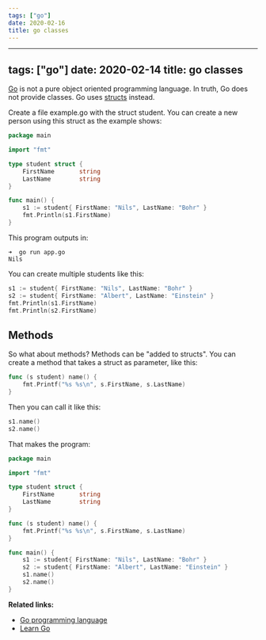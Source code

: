 ```yaml
---
tags: ["go"]
date: 2020-02-16
title: go classes
---
```

---
tags: ["go"]
date: 2020-02-14
title: go classes
---
<a href="https://golang.org">Go</a> is not a pure object oriented programming language. In truth, Go does not provide classes. Go uses <a href="https://golangr.com/struct/">structs</a> instead. 

Create a file example.go with the struct student. You can create a new person using this struct as the example shows:

```go
package main

import "fmt"

type student struct {
    FirstName       string
    LastName        string
}

func main() {
    s1 := student{ FirstName: "Nils", LastName: "Bohr" }
    fmt.Println(s1.FirstName)
}
```

This program outputs in:

```
➜  go run app.go   
Nils
```

You can create multiple students like this:

```go
s1 := student{ FirstName: "Nils", LastName: "Bohr" }
s2 := student{ FirstName: "Albert", LastName: "Einstein" }
fmt.Println(s1.FirstName)
fmt.Println(s2.FirstName)
```

## Methods

So what about methods? Methods can be "added to structs". You can create a method that takes a struct as parameter, like this:

```go
func (s student) name() {
    fmt.Printf("%s %s\n", s.FirstName, s.LastName)
}
```

Then you can call it like this:

```go
s1.name()
s2.name()
```

That makes the program:

```go
package main

import "fmt"

type student struct {
    FirstName       string
    LastName        string
}

func (s student) name() {
    fmt.Printf("%s %s\n", s.FirstName, s.LastName)
}

func main() {
    s1 := student{ FirstName: "Nils", LastName: "Bohr" }
    s2 := student{ FirstName: "Albert", LastName: "Einstein" }
    s1.name()
    s2.name()
}
```

**Related links:**
* <a href="https://golang.org">Go programming language</a>
* <a href="https://golangr.com/">Learn Go</a>
